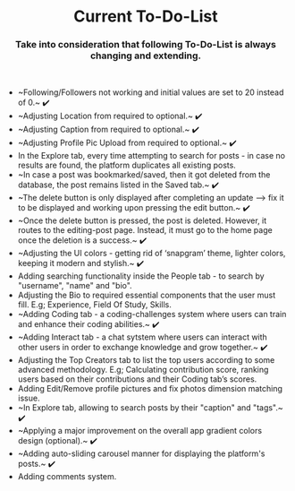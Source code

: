 <h1 align='center'> Current To-Do-List </h1>

<h3 align='center'> Take into consideration that following To-Do-List is always changing and extending. </h3>

<br>

- ~Following/Followers not working and initial values are set to 20 instead of 0.~ ✔️
- ~Adjusting Location from required to optional.~ ✔️
- ~Adjusting Caption from required to optional.~ ✔️
- ~Adjusting Profile Pic Upload from required to optional.~ ✔️
- In the Explore tab, every time attempting to search for posts - in case no results are found, the platform duplicates all existing posts.
- ~In case a post was bookmarked/saved, then it got deleted from the database, the post remains listed in the Saved tab.~ ✔️
- ~The delete button is only displayed after completing an update --> fix it to be displayed and working upon pressing the edit button.~ ✔️
- ~Once the delete button is pressed, the post is deleted. However, it routes to the editing-post page. Instead, it must go to the home page once the deletion is a success.~ ✔️
- ~Adjusting the UI colors - getting rid of ‘snapgram’ theme, lighter colors, keeping it modern and stylish.~ ✔️
- Adding searching functionality inside the People tab - to search by "username", "name" and "bio". 
- Adjusting the Bio to required essential components that the user must fill. E.g; Experience, Field Of Study, Skills.
- ~Adding Coding tab - a coding-challenges system where users can train and enhance their coding abilities.~ ✔️
- ~Adding Interact tab - a chat sytstem where users can interact with other users in order to exchange knowledge and grow together.~ ✔️
- Adjusting the Top Creators tab to list the top users according to some advanced methodology. E.g; Calculating contribution score, ranking users based on their contributions and their Coding tab’s scores.
- Adding Edit/Remove profile pictures and fix photos dimension matching issue.
- ~In Explore tab, allowing to search posts by their "caption" and "tags".~ ✔️
- ~Applying a major improvement on the overall app gradient colors design (optional).~ ✔️
- ~Adding auto-sliding carousel manner for displaying the platform's posts.~ ✔️
- Adding comments system.

